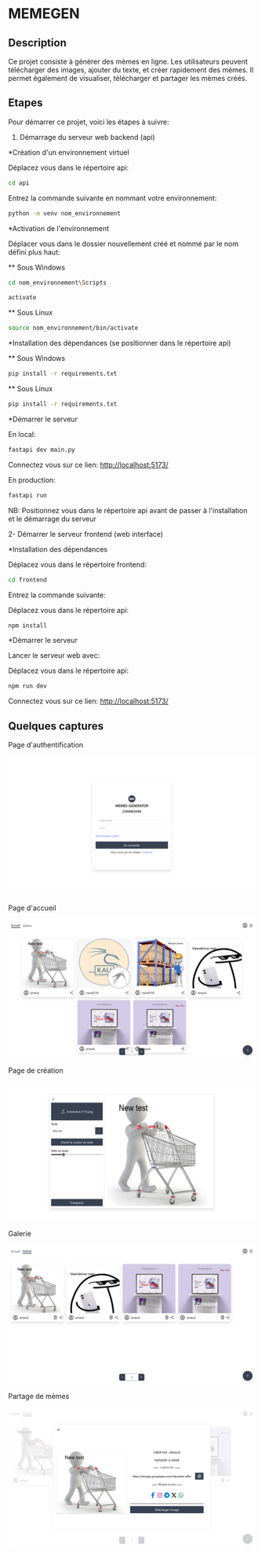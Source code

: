 # MEMEGEN

## Description
Ce projet consiste à générer des mèmes en ligne. Les utilisateurs peuvent télécharger des images, ajouter du texte, et créer rapidement des mèmes. Il permet également de visualiser, télécharger et partager les mèmes créés.

## Etapes
Pour démarrer ce projet, voici les étapes à suivre:

1. Démarrage du serveur web backend (api)

*Création d'un environnement virtuel

Déplacez vous dans le répertoire api:

```bash
cd api
```

Entrez la commande suivante en nommant votre environnement:

```bash
python -m venv nom_environnement
```

*Activation de l'environnement

Déplacer vous dans le dossier nouvellement créé et nommé par le nom défini plus haut:

** Sous Windows

```bash
cd nom_environnement\Scripts
```

```bash
activate
```

** Sous Linux

```bash
source nom_environnement/bin/activate
```

*Installation des dépendances (se positionner dans le répertoire api)

** Sous Windows

```bash
pip install -r requirements.txt
```

** Sous Linux

```bash
pip install -r requirements.txt
```

*Démarrer le serveur

En local:

```bash
fastapi dev main.py
```

Connectez vous sur ce lien: [http://localhost:5173/](http://127.0.0.1:8000/docs)

En production:

```bash
fastapi run
```

NB: Positionnez vous dans le répertoire api avant de passer à l'installation et le démarrage du serveur

2- Démarrer le serveur frontend (web interface)

*Installation des dépendances

Déplacez vous dans le répertoire frontend:

```bash
cd frontend
```

Entrez la commande suivante:

Déplacez vous dans le répertoire api:

```bash
npm install
```

*Démarrer le serveur

Lancer le serveur web avec:

Déplacez vous dans le répertoire api:

```bash
npm run dev
```

Connectez vous sur ce lien: [http://localhost:5173/](http://localhost:5173/)

## Quelques captures

Page d'authentification

<img src="screens/login.png">

Page d'accueil

<img src="screens/home.png">

Page de création

<img src="screens/creation.png">

Galerie

<img src="screens/gallery.png">

Partage de mèmes

<img src="screens/share.png">